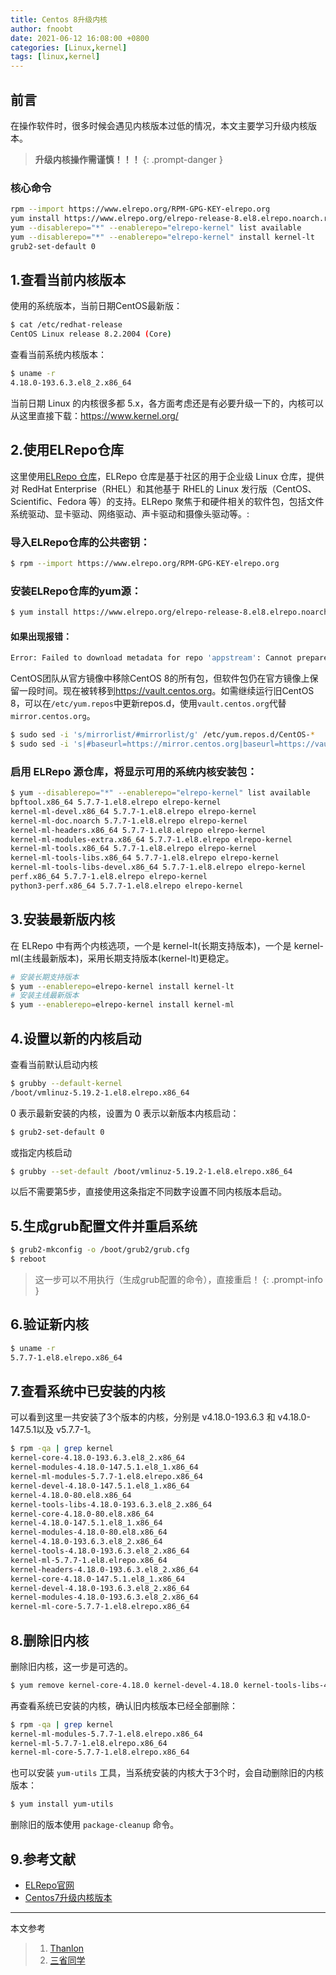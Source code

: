```yaml
---
title: Centos 8升级内核
author: fnoobt
date: 2021-06-12 16:08:00 +0800
categories: [Linux,kernel]
tags: [linux,kernel]
---
```


## 前言

在操作软件时，很多时候会遇见内核版本过低的情况，本文主要学习升级内核版本。

> **升级内核操作需谨慎！！！**
{: .prompt-danger }

### 核心命令

```bash
rpm --import https://www.elrepo.org/RPM-GPG-KEY-elrepo.org
yum install https://www.elrepo.org/elrepo-release-8.el8.elrepo.noarch.rpm
yum --disablerepo="*" --enablerepo="elrepo-kernel" list available
yum --disablerepo="*" --enablerepo="elrepo-kernel" install kernel-lt
grub2-set-default 0
```

## 1.查看当前内核版本

使用的系统版本，当前日期CentOS最新版：

```bash
$ cat /etc/redhat-release 
CentOS Linux release 8.2.2004 (Core)
```

查看当前系统内核版本：

```bash
$ uname -r
4.18.0-193.6.3.el8_2.x86_64
```

当前日期 Linux 的内核很多都 5.x，各方面考虑还是有必要升级一下的，内核可以从这里直接下载：<https://www.kernel.org/>

## 2.使用ELRepo仓库

这里使用[ELRepo 仓库](https://elrepo.org/tiki/tiki-index.php)，ELRepo 仓库是基于社区的用于企业级 Linux 仓库，提供对 RedHat Enterprise（RHEL）和其他基于 RHEL的 Linux 发行版（CentOS、Scientific、Fedora 等）的支持。ELRepo 聚焦于和硬件相关的软件包，包括文件系统驱动、显卡驱动、网络驱动、声卡驱动和摄像头驱动等。:

### 导入ELRepo仓库的公共密钥：

```bash
$ rpm --import https://www.elrepo.org/RPM-GPG-KEY-elrepo.org
```

### 安装ELRepo仓库的yum源：

```bash
$ yum install https://www.elrepo.org/elrepo-release-8.el8.elrepo.noarch.rpm
```

#### 如果出现报错：

```bash
Error: Failed to download metadata for repo 'appstream': Cannot prepare internal mirrorlist: No URLs in mirrorlist
```

CentOS团队从官方镜像中移除CentOS 8的所有包，但软件包仍在官方镜像上保留一段时间。现在被转移到<https://vault.centos.org>。如需继续运行旧CentOS 8，可以在`/etc/yum.repos`中更新repos.d，使用`vault.centos.org`代替`mirror.centos.org`。

```bash
$ sudo sed -i 's/mirrorlist/#mirrorlist/g' /etc/yum.repos.d/CentOS-*
$ sudo sed -i 's|#baseurl=https://mirror.centos.org|baseurl=https://vault.centos.org|g' /etc/yum.repos
```

### 启用 ELRepo 源仓库，将显示可用的系统内核安装包：

```bash
$ yum --disablerepo="*" --enablerepo="elrepo-kernel" list available
bpftool.x86_64 5.7.7-1.el8.elrepo elrepo-kernel
kernel-ml-devel.x86_64 5.7.7-1.el8.elrepo elrepo-kernel
kernel-ml-doc.noarch 5.7.7-1.el8.elrepo elrepo-kernel
kernel-ml-headers.x86_64 5.7.7-1.el8.elrepo elrepo-kernel
kernel-ml-modules-extra.x86_64 5.7.7-1.el8.elrepo elrepo-kernel
kernel-ml-tools.x86_64 5.7.7-1.el8.elrepo elrepo-kernel
kernel-ml-tools-libs.x86_64 5.7.7-1.el8.elrepo elrepo-kernel
kernel-ml-tools-libs-devel.x86_64 5.7.7-1.el8.elrepo elrepo-kernel
perf.x86_64 5.7.7-1.el8.elrepo elrepo-kernel
python3-perf.x86_64 5.7.7-1.el8.elrepo elrepo-kernel
```

## 3.安装最新版内核

在 ELRepo 中有两个内核选项，一个是 kernel-lt(长期支持版本)，一个是 kernel-ml(主线最新版本)，采用长期支持版本(kernel-lt)更稳定。

```bash
# 安装长期支持版本
$ yum --enablerepo=elrepo-kernel install kernel-lt
# 安装主线最新版本
$ yum --enablerepo=elrepo-kernel install kernel-ml
```

## 4.设置以新的内核启动

查看当前默认启动内核

```bash
$ grubby --default-kernel
/boot/vmlinuz-5.19.2-1.el8.elrepo.x86_64
```

0 表示最新安装的内核，设置为 0 表示以新版本内核启动：

```bash
$ grub2-set-default 0
```

或指定内核启动

```bash
$ grubby --set-default /boot/vmlinuz-5.19.2-1.el8.elrepo.x86_64
```

以后不需要第5步，直接使用这条指定不同数字设置不同内核版本启动。

## 5.生成grub配置文件并重启系统

```bash
$ grub2-mkconfig -o /boot/grub2/grub.cfg
$ reboot
```

> 这一步可以不用执行（生成grub配置的命令），直接重启！
{: .prompt-info }

## 6.验证新内核

```bash
$ uname -r
5.7.7-1.el8.elrepo.x86_64
```

## 7.查看系统中已安装的内核

可以看到这里一共安装了3个版本的内核，分别是 v4.18.0-193.6.3 和 v4.18.0-147.5.1以及 v5.7.7-1。

```bash
$ rpm -qa | grep kernel
kernel-core-4.18.0-193.6.3.el8_2.x86_64
kernel-modules-4.18.0-147.5.1.el8_1.x86_64
kernel-ml-modules-5.7.7-1.el8.elrepo.x86_64
kernel-devel-4.18.0-147.5.1.el8_1.x86_64
kernel-4.18.0-80.el8.x86_64
kernel-tools-libs-4.18.0-193.6.3.el8_2.x86_64
kernel-core-4.18.0-80.el8.x86_64
kernel-4.18.0-147.5.1.el8_1.x86_64
kernel-modules-4.18.0-80.el8.x86_64
kernel-4.18.0-193.6.3.el8_2.x86_64
kernel-tools-4.18.0-193.6.3.el8_2.x86_64
kernel-ml-5.7.7-1.el8.elrepo.x86_64
kernel-headers-4.18.0-193.6.3.el8_2.x86_64
kernel-core-4.18.0-147.5.1.el8_1.x86_64
kernel-devel-4.18.0-193.6.3.el8_2.x86_64
kernel-modules-4.18.0-193.6.3.el8_2.x86_64
kernel-ml-core-5.7.7-1.el8.elrepo.x86_64
```

## 8.删除旧内核

删除旧内核，这一步是可选的。

```bash
$ yum remove kernel-core-4.18.0 kernel-devel-4.18.0 kernel-tools-libs-4.18.0 kernel-headers-4.18.0
```

再查看系统已安装的内核，确认旧内核版本已经全部删除：

```bash
$ rpm -qa | grep kernel
kernel-ml-modules-5.7.7-1.el8.elrepo.x86_64
kernel-ml-5.7.7-1.el8.elrepo.x86_64
kernel-ml-core-5.7.7-1.el8.elrepo.x86_64
```

也可以安装 `yum-utils` 工具，当系统安装的内核大于3个时，会自动删除旧的内核版本：

```bash
$ yum install yum-utils
```

删除旧的版本使用 `package-cleanup` 命令。

## 9.参考文献

- [ELRepo官网](https://elrepo.org/tiki/index.php)  
- [Centos7升级内核版本](https://www.cnblogs.com/xzkzzz/p/9627658.html)

****

本文参考

> 1. [Thanlon](https://blog.csdn.net/Thanlon/java/article/details/107193301)  
> 2. [三省同学](https://blog.csdn.net/qq_35764295/article/details/126411421)